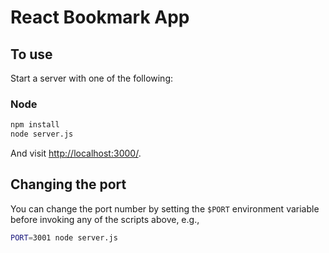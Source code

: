 
# React Bookmark App


## To use

Start a server with one of the following:

### Node

```sh
npm install
node server.js
```

And visit <http://localhost:3000/>.

## Changing the port

You can change the port number by setting the `$PORT` environment variable before invoking any of the scripts above, e.g.,

```sh
PORT=3001 node server.js
```
